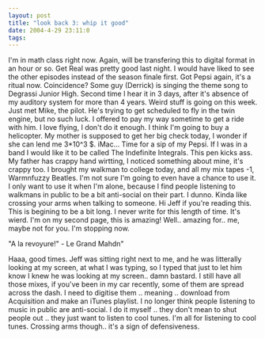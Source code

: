 ```yaml
---
layout: post
title: "look back 3: whip it good"
date: 2004-4-29 23:11:0
tags: 
---
```


>
I'm in math class right now. Again, will be transfering this to digital format in an hour or so. Get Real was pretty good last night. I would have liked to see the other episodes instead of the season finale first. Got Pepsi again, it's a ritual now. Coincidence? Some guy (Derrick) is singing the theme song to Degrassi Junior High. Second time I hear it in 3 days, after it's absence of my auditory system for more than 4 years. Weird stuff is going on this week. Just met Mike, the pilot. He's trying to get scheduled to fly in the twin engine, but no such luck. I offered to pay my way sometime to get a ride with him. I love flying, I don't do it enough. I think I'm going to buy a helicopter. My mother is supposed to get her big check today, I wonder if she can lend me 3*10^3 $. iMac... Time for a sip of my Pepsi. If I was in a band I would like it to be called The Indefinite Integrals. This pen kicks ass. My father has crappy hand wirtting, I noticed something about mine, it's crappy too. I brought my walkman to college today, and all my mix tapes -1, Warmnfuzzy Beatles. I'm not sure I'm going to even have a chance to use it. I only want to use it when I'm alone, because I find people listening to walkmans in public to be a bit anti-social on their part. I dunno. Kinda like crossing your arms when talking to someone. Hi Jeff if you're reading this. This is begining to be a bit long. I never write for this length of time. It's wierd. I'm on my second page, this is amazing! Well.. amazing for.. me, maybe not for you. I'm stopping now.

"A la revoyure!" - Le Grand Mahdn"




Haaa, good times. Jeff was sitting right next to me, and he was litterally looking at my screen, at what I was typing, so I typed that just to let him know I knew he was looking at my screen.. damn bastard. I still have all those mixes, if you've been in my car recently, some of them are spread across the dash. I need to digitise them .. meaning .. download from Acquisition and make an iTunes playlist. I no longer think people listening to music in public are anti-social. I do it myself .. they don't mean to shut people out .. they just want to listen to cool tunes. I'm all for listening to cool tunes. Crossing arms though.. it's a sign of defensiveness.

